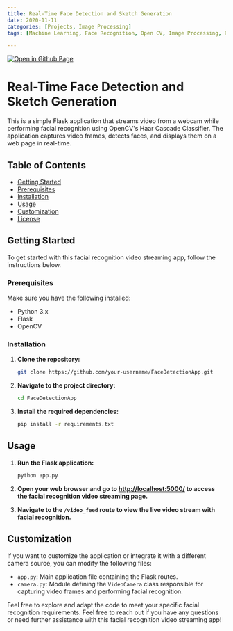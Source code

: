 ```yaml
--- 
title: Real-Time Face Detection and Sketch Generation
date: 2020-11-11
categories: [Projects, Image Processing] 
tags: [Machine Learning, Face Recognition, Open CV, Image Processing, Python]

---
```


[![Open in Github Page](https://img.shields.io/badge/Hosted_with-GitHub_Pages-blue?logo=github&logoColor=white)](https://github.com/AbhijitMore/FaceDetectionApp)
<br>


# Real-Time Face Detection and Sketch Generation

This is a simple Flask application that streams video from a webcam while performing facial recognition using OpenCV's Haar Cascade Classifier. The application captures video frames, detects faces, and displays them on a web page in real-time.

## Table of Contents

- [Getting Started](#getting-started)
- [Prerequisites](#prerequisites)
- [Installation](#installation)
- [Usage](#usage)
- [Customization](#customization)
- [License](#license)

## Getting Started

To get started with this facial recognition video streaming app, follow the instructions below.

### Prerequisites

Make sure you have the following installed:

- Python 3.x
- Flask
- OpenCV

### Installation

1. **Clone the repository:**

    ```bash
    git clone https://github.com/your-username/FaceDetectionApp.git
    ```

2. **Navigate to the project directory:**

    ```bash
    cd FaceDetectionApp
    ```

3. **Install the required dependencies:**

    ```bash
    pip install -r requirements.txt
    ```

## Usage

1. **Run the Flask application:**

    ```bash
    python app.py
    ```

2. **Open your web browser and go to [http://localhost:5000/](http://localhost:5000/) to access the facial recognition video streaming page.**

3. **Navigate to the `/video_feed` route to view the live video stream with facial recognition.**

## Customization

If you want to customize the application or integrate it with a different camera source, you can modify the following files:

- `app.py`: Main application file containing the Flask routes.
- `camera.py`: Module defining the `VideoCamera` class responsible for capturing video frames and performing facial recognition.

Feel free to explore and adapt the code to meet your specific facial recognition requirements.
Feel free to reach out if you have any questions or need further assistance with this facial recognition video streaming app!
